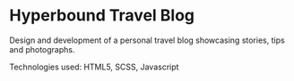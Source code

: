 # Hyperbound Travel Blog
 
 
 
 Design and development of a personal travel blog showcasing stories, tips and photographs.

 Technologies used: HTML5, SCSS, Javascript
